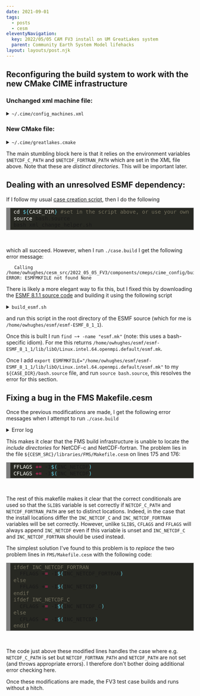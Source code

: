 ```yaml
---
date: 2021-09-01
tags:
  - posts
  - cesm
eleventyNavigation:
  key: 2022/05/05 CAM FV3 install on UM GreatLakes system
  parent: Community Earth System Model lifehacks
layout: layouts/post.njk
---
```



## Reconfiguring the build system to work with the new CMake CIME infrastructure

### Unchanged xml machine file:

<details>
<summary> <code>~/.cime/config_machines.xml</code></summary>

<pre>
<!-- HTML generated using hilite.me --><div style="background: #272822; overflow:auto;width:auto;border:solid gray;border-width:.1em .1em .1em .8em;padding:.2em .6em;"><pre style="margin: 0; line-height: 125%"><span style="color: #75715e">&lt;?xml version=&quot;1.0&quot;?&gt;</span>
<span style="color: #75715e">&lt;!-- This is an ordered list, not all fields are required, optional fields are noted below. --&gt;</span>
<span style="color: #f92672">&lt;config_machines</span> <span style="color: #a6e22e">version=</span><span style="color: #e6db74">&quot;2.0&quot;</span><span style="color: #f92672">&gt;</span>
<span style="color: #75715e">&lt;!-- MACH is the name that you will use in machine options --&gt;</span>

  <span style="color: #f92672">&lt;machine</span> <span style="color: #a6e22e">MACH=</span><span style="color: #e6db74">&quot;greatlakes&quot;</span><span style="color: #f92672">&gt;</span>

    <span style="color: #75715e">&lt;!-- DESC: a text description of the machine, this field is current not used in code--&gt;</span>
    <span style="color: #f92672">&lt;DESC&gt;</span>UMich Great Lakes cluster, os is Linux, 36 PES/node, batch system is SLURM, GPFS on /scratch<span style="color: #f92672">&lt;/DESC&gt;</span>

    <span style="color: #75715e">&lt;!-- NODENAME_REGEX: a regular expression used to identify this machine</span>
<span style="color: #75715e">	  it must work on compute nodes as well as login nodes, use machine option</span>
<span style="color: #75715e">	  to create_test or create_newcase if this flag is not available --&gt;</span>
    <span style="color: #f92672">&lt;NODENAME_REGEX&gt;</span>gl.*\.arc-ts\.umich.edu<span style="color: #f92672">&lt;/NODENAME_REGEX&gt;</span>

    <span style="color: #75715e">&lt;!-- OS: the operating system of this machine. Passed to cppflags for</span>
<span style="color: #75715e">	 compiled programs as -DVALUE  recognized are LINUX, AIX, Darwin, CNL --&gt;</span>
    <span style="color: #f92672">&lt;OS&gt;</span>LINUX<span style="color: #f92672">&lt;/OS&gt;</span>

    <span style="color: #75715e">&lt;!-- PROXY: optional http proxy for access to the internet--&gt;</span>
    <span style="color: #f92672">&lt;PROXY&gt;</span>  <span style="color: #f92672">&lt;/PROXY&gt;</span>

    <span style="color: #75715e">&lt;!-- COMPILERS: compilers supported on this machine, comma seperated list, first is default --&gt;</span>
    <span style="color: #f92672">&lt;COMPILERS&gt;</span>intel,gnu<span style="color: #f92672">&lt;/COMPILERS&gt;</span>

    <span style="color: #75715e">&lt;!-- MPILIBS: mpilibs supported on this machine, comma seperated list,</span>
<span style="color: #75715e">	     first is default, mpi-serial is assumed and not required in this list--&gt;</span>
    <span style="color: #f92672">&lt;MPILIBS&gt;</span>openmpi<span style="color: #f92672">&lt;/MPILIBS&gt;</span>

    <span style="color: #75715e">&lt;!-- PROJECT: A project or account number used for batch jobs</span>
<span style="color: #75715e">         This value is used for directory names. If different from</span>
<span style="color: #75715e">         actual accounting project id, use CHARGE_ACCOUNT</span>
<span style="color: #75715e">	 can be overridden in environment or $HOME/.cime/config --&gt;</span>
    <span style="color: #75715e">&lt;!--PROJECT&gt;my_cesm_project_placeholder&lt;/PROJECT--&gt;</span>

    <span style="color: #75715e">&lt;!-- CHARGE_ACCOUNT: A project or account number used for batch jobs</span>
<span style="color: #75715e">	 This is the actual project used for cost accounting set in</span>
<span style="color: #75715e">         the batch script (ex. #PBS -A charge_account). Will default</span>
<span style="color: #75715e">         to PROJECT if not set.</span>
<span style="color: #75715e">	 can be overridden in environment or $HOME/.cime/config --&gt;</span>
    <span style="color: #75715e">&lt;!-- &lt;CHARGE_ACCOUNT&gt;$ENV{MY_SLURM_ACCOUNT}&lt;/CHARGE_ACCOUNT&gt; --&gt;</span>

    <span style="color: #75715e">&lt;!-- SAVE_TIMING_DIR: (Acme only) directory for archiving timing output --&gt;</span>
    <span style="color: #75715e">&lt;!-- SAVE_TIMING_DIR&gt; &lt;/SAVE_TIMING_DIR --&gt;</span>

    <span style="color: #75715e">&lt;!-- SAVE_TIMING_DIR_PROJECTS: (Acme only) projects whose jobs archive timing output --&gt;</span>
    <span style="color: #75715e">&lt;!-- SAVE_TIMING_DIR_PROJECTS&gt; &lt;/SAVE_TIMING_DIR_PROJECTS --&gt;</span>

    <span style="color: #75715e">&lt;!-- CIME_OUTPUT_ROOT: Base directory for case output,</span>
<span style="color: #75715e">	 the case/bld and case/run directories are written below here --&gt;</span>
    <span style="color: #f92672">&lt;CIME_OUTPUT_ROOT&gt;</span>$ENV{MY_CESM_ROOT}/output/$ENV{CESM_GROUP}<span style="color: #f92672">&lt;/CIME_OUTPUT_ROOT&gt;</span>

    <span style="color: #75715e">&lt;!-- DIN_LOC_ROOT: location of the inputdata data directory</span>
<span style="color: #75715e">	 inputdata is downloaded automatically on a case by case basis as</span>
<span style="color: #75715e">	 long as the user has write access to this directory.   We recommend that</span>
<span style="color: #75715e">	 all cime model users on a system share an inputdata directory</span>
<span style="color: #75715e">	 as it can be quite large --&gt;</span>
    <span style="color: #f92672">&lt;DIN_LOC_ROOT&gt;</span>$ENV{DIN_LOC_ROOT}<span style="color: #f92672">&lt;/DIN_LOC_ROOT&gt;</span>

    <span style="color: #75715e">&lt;!-- DIN_LOC_ROOT_CLMFORC: override of DIN_LOC_ROOT specific to CLM</span>
<span style="color: #75715e">	 forcing data --&gt;</span>
    <span style="color: #f92672">&lt;DIN_LOC_ROOT_CLMFORC&gt;</span>$ENV{MY_CESM_ROOT}/shared_lmwg<span style="color: #f92672">&lt;/DIN_LOC_ROOT_CLMFORC&gt;</span>

    <span style="color: #75715e">&lt;!-- DOUT_S_ROOT: root directory of short term archive files, short term</span>
<span style="color: #75715e">      archiving moves model output data out of the run directory, but</span>
<span style="color: #75715e">      keeps it on disk--&gt;</span>
    <span style="color: #f92672">&lt;DOUT_S_ROOT&gt;</span>$CIME_OUTPUT_ROOT/archive/$CASE<span style="color: #f92672">&lt;/DOUT_S_ROOT&gt;</span>

    <span style="color: #75715e">&lt;!-- BASELINE_ROOT:  Root directory for system test baseline files --&gt;</span>
    <span style="color: #f92672">&lt;BASELINE_ROOT&gt;</span>$ENV{MY_CESM_ROOT}/cesm_baselines<span style="color: #f92672">&lt;/BASELINE_ROOT&gt;</span>

    <span style="color: #75715e">&lt;!-- CCSM_CPRNC: location of the cprnc tool, compares model output in testing--&gt;</span>
    <span style="color: #f92672">&lt;CCSM_CPRNC&gt;</span>$ENV{MY_CESM_ROOT}/cesm2.1.3/cime/tools/cprnc/<span style="color: #f92672">&lt;/CCSM_CPRNC&gt;</span>

    <span style="color: #75715e">&lt;!-- GMAKE: gnu compatible make tool, default is &#39;gmake&#39; --&gt;</span>
    <span style="color: #f92672">&lt;GMAKE&gt;</span>gmake<span style="color: #f92672">&lt;/GMAKE&gt;</span>

    <span style="color: #75715e">&lt;!-- GMAKE_J: optional number of threads to pass to the gmake flag --&gt;</span>
    <span style="color: #f92672">&lt;GMAKE_J&gt;</span>8<span style="color: #f92672">&lt;/GMAKE_J&gt;</span>

    <span style="color: #75715e">&lt;!-- BATCH_SYSTEM: batch system used on this machine,</span>
<span style="color: #75715e">      supported values are: none, cobalt, lsf, pbs, slurm --&gt;</span>
    <span style="color: #f92672">&lt;BATCH_SYSTEM&gt;</span>slurm<span style="color: #f92672">&lt;/BATCH_SYSTEM&gt;</span>

    <span style="color: #75715e">&lt;!-- SUPPORTED_BY: contact information for support for this system</span>
<span style="color: #75715e">      this field is not used in code --&gt;</span>
    <span style="color: #f92672">&lt;SUPPORTED_BY&gt;</span>arcts-support@umich.edu<span style="color: #f92672">&lt;/SUPPORTED_BY&gt;</span>

    <span style="color: #75715e">&lt;!-- MAX_TASKS_PER_NODE: maximum number of threads*tasks per</span>
<span style="color: #75715e">	 shared memory node on this machine,</span>
<span style="color: #75715e">	 should always be &gt;= MAX_MPITASKS_PER_NODE --&gt;</span>
    <span style="color: #f92672">&lt;MAX_TASKS_PER_NODE&gt;</span>36<span style="color: #f92672">&lt;/MAX_TASKS_PER_NODE&gt;</span>

    <span style="color: #75715e">&lt;!-- MAX_MPITASKS_PER_NODE: number of physical PES per shared node on</span>
<span style="color: #75715e">	 this machine, in practice the MPI tasks per node will not exceed this value --&gt;</span>
    <span style="color: #f92672">&lt;MAX_MPITASKS_PER_NODE&gt;</span>36<span style="color: #f92672">&lt;/MAX_MPITASKS_PER_NODE&gt;</span>

    <span style="color: #75715e">&lt;!-- PROJECT_REQUIRED: Does this machine require a project to be specified to</span>
<span style="color: #75715e">	 the batch system?  See PROJECT above --&gt;</span>
    <span style="color: #f92672">&lt;PROJECT_REQUIRED&gt;</span>FALSE<span style="color: #f92672">&lt;/PROJECT_REQUIRED&gt;</span>

    <span style="color: #75715e">&lt;!-- mpirun: The mpi exec to start a job on this machine, supported values</span>
<span style="color: #75715e">	 are values listed in MPILIBS above, default and mpi-serial --&gt;</span>
    <span style="color: #f92672">&lt;mpirun</span> <span style="color: #a6e22e">mpilib=</span><span style="color: #e6db74">&quot;openmpi&quot;</span><span style="color: #f92672">&gt;</span>
      <span style="color: #75715e">&lt;!-- name of the exectuable used to launch mpi jobs --&gt;</span>
      <span style="color: #f92672">&lt;executable&gt;</span>mpiexec<span style="color: #f92672">&lt;/executable&gt;</span>
      <span style="color: #75715e">&lt;!-- arguments to the mpiexec command, the name attribute here is ignored--&gt;</span>
      <span style="color: #f92672">&lt;arguments&gt;</span>
	<span style="color: #f92672">&lt;arg</span> <span style="color: #a6e22e">name=</span><span style="color: #e6db74">&quot;num_tasks&quot;</span><span style="color: #f92672">&gt;</span>-n {{ total_tasks }}<span style="color: #f92672">&lt;/arg&gt;</span>
      <span style="color: #f92672">&lt;/arguments&gt;</span>
    <span style="color: #f92672">&lt;/mpirun&gt;</span>
    <span style="color: #f92672">&lt;mpirun</span> <span style="color: #a6e22e">mpilib=</span><span style="color: #e6db74">&quot;mpi-serial&quot;</span><span style="color: #f92672">&gt;</span>
      <span style="color: #f92672">&lt;executable&gt;&lt;/executable&gt;</span>
    <span style="color: #f92672">&lt;/mpirun&gt;</span>
    <span style="color: #75715e">&lt;!-- module system: allowed module_system type values are:</span>
<span style="color: #75715e">	 module  http://www.tacc.utexas.edu/tacc-projects/mclay/lmod</span>
<span style="color: #75715e">	 soft http://www.mcs.anl.gov/hs/software/systems/softenv/softenv-intro.html</span>
<span style="color: #75715e">         none</span>
<span style="color: #75715e">      --&gt;</span>
    <span style="color: #f92672">&lt;module_system</span> <span style="color: #a6e22e">type=</span><span style="color: #e6db74">&quot;module&quot;</span> <span style="color: #a6e22e">allow_error=</span><span style="color: #e6db74">&quot;true&quot;</span><span style="color: #f92672">&gt;</span>
      <span style="color: #f92672">&lt;init_path</span> <span style="color: #a6e22e">lang=</span><span style="color: #e6db74">&quot;perl&quot;</span><span style="color: #f92672">&gt;</span>/sw/arcts/centos7/lmod/lmod/init/perl<span style="color: #f92672">&lt;/init_path&gt;</span>
      <span style="color: #f92672">&lt;init_path</span> <span style="color: #a6e22e">lang=</span><span style="color: #e6db74">&quot;python&quot;</span><span style="color: #f92672">&gt;</span>/sw/arcts/centos7/lmod/lmod/init/env_modules_python.py<span style="color: #f92672">&lt;/init_path&gt;</span>
      <span style="color: #f92672">&lt;init_path</span> <span style="color: #a6e22e">lang=</span><span style="color: #e6db74">&quot;csh&quot;</span><span style="color: #f92672">&gt;</span>/sw/arcts/centos7/lmod/lmod/init/csh<span style="color: #f92672">&lt;/init_path&gt;</span>
      <span style="color: #f92672">&lt;init_path</span> <span style="color: #a6e22e">lang=</span><span style="color: #e6db74">&quot;sh&quot;</span><span style="color: #f92672">&gt;</span>/sw/arcts/centos7/lmod/lmod/init/sh<span style="color: #f92672">&lt;/init_path&gt;</span>

      <span style="color: #f92672">&lt;cmd_path</span> <span style="color: #a6e22e">lang=</span><span style="color: #e6db74">&quot;perl&quot;</span><span style="color: #f92672">&gt;</span>/sw/arcts/centos7/lmod/lmod/libexec/lmod perl<span style="color: #f92672">&lt;/cmd_path&gt;</span>
      <span style="color: #f92672">&lt;cmd_path</span> <span style="color: #a6e22e">lang=</span><span style="color: #e6db74">&quot;python&quot;</span><span style="color: #f92672">&gt;</span>/sw/arcts/centos7/lmod/lmod/libexec/lmod python<span style="color: #f92672">&lt;/cmd_path&gt;</span>
      <span style="color: #f92672">&lt;cmd_path</span> <span style="color: #a6e22e">lang=</span><span style="color: #e6db74">&quot;sh&quot;</span><span style="color: #f92672">&gt;</span>module<span style="color: #f92672">&lt;/cmd_path&gt;</span>
      <span style="color: #f92672">&lt;cmd_path</span> <span style="color: #a6e22e">lang=</span><span style="color: #e6db74">&quot;csh&quot;</span><span style="color: #f92672">&gt;</span>module<span style="color: #f92672">&lt;/cmd_path&gt;</span>

      <span style="color: #f92672">&lt;modules</span> <span style="color: #a6e22e">compiler=</span><span style="color: #e6db74">&quot;gnu&quot;</span><span style="color: #f92672">&gt;</span>
        <span style="color: #f92672">&lt;command</span> <span style="color: #a6e22e">name=</span><span style="color: #e6db74">&quot;purge&quot;</span><span style="color: #f92672">&gt;&lt;/command&gt;</span>
        <span style="color: #f92672">&lt;command</span> <span style="color: #a6e22e">name=</span><span style="color: #e6db74">&quot;load&quot;</span><span style="color: #f92672">&gt;</span>gcc/8.2.0<span style="color: #f92672">&lt;/command&gt;</span>
        <span style="color: #75715e">&lt;!-- &lt;command name=&quot;load&quot;&gt;openmpi/4.0.2&lt;/command&gt; --&gt;</span> <span style="color: #75715e">&lt;!-- Does not work on GL! --&gt;</span>
        <span style="color: #f92672">&lt;command</span> <span style="color: #a6e22e">name=</span><span style="color: #e6db74">&quot;load&quot;</span><span style="color: #f92672">&gt;</span>openmpi/3.1.4<span style="color: #f92672">&lt;/command&gt;</span> <span style="color: #75715e">&lt;!-- Has bugs openmpi/3.1.4 but seems to work! --&gt;</span>
        <span style="color: #f92672">&lt;command</span> <span style="color: #a6e22e">name=</span><span style="color: #e6db74">&quot;load&quot;</span><span style="color: #f92672">&gt;</span>cmake/3.13.2<span style="color: #f92672">&lt;/command&gt;</span>
        <span style="color: #f92672">&lt;command</span> <span style="color: #a6e22e">name=</span><span style="color: #e6db74">&quot;load&quot;</span><span style="color: #f92672">&gt;</span>hdf5/1.8.21<span style="color: #f92672">&lt;/command&gt;</span>
        <span style="color: #f92672">&lt;command</span> <span style="color: #a6e22e">name=</span><span style="color: #e6db74">&quot;load&quot;</span><span style="color: #f92672">&gt;</span>netcdf-c/4.6.2<span style="color: #f92672">&lt;/command&gt;</span>
        <span style="color: #f92672">&lt;command</span> <span style="color: #a6e22e">name=</span><span style="color: #e6db74">&quot;load&quot;</span><span style="color: #f92672">&gt;</span>netcdf-fortran/4.4.5<span style="color: #f92672">&lt;/command&gt;</span>
      <span style="color: #f92672">&lt;/modules&gt;</span>
      <span style="color: #f92672">&lt;modules</span> <span style="color: #a6e22e">compiler=</span><span style="color: #e6db74">&quot;intel&quot;</span><span style="color: #f92672">&gt;</span>
        <span style="color: #f92672">&lt;command</span> <span style="color: #a6e22e">name=</span><span style="color: #e6db74">&quot;purge&quot;</span><span style="color: #f92672">&gt;&lt;/command&gt;</span>
        <span style="color: #75715e">&lt;!-- &lt;command name=&quot;load&quot;&gt;intel/19.1&lt;/command&gt; --&gt;</span>
        <span style="color: #f92672">&lt;command</span> <span style="color: #a6e22e">name=</span><span style="color: #e6db74">&quot;load&quot;</span><span style="color: #f92672">&gt;</span>intel/18.0.5<span style="color: #f92672">&lt;/command&gt;</span>
        <span style="color: #75715e">&lt;!-- &lt;command name=&quot;load&quot;&gt;intel/14.0.2&lt;/command&gt; --&gt;</span>
        <span style="color: #75715e">&lt;!-- &lt;command name=&quot;load&quot;&gt;openmpi/4.0.2&lt;/command&gt; --&gt;</span> <span style="color: #75715e">&lt;!-- Does not work on GL! --&gt;</span>
        <span style="color: #f92672">&lt;command</span> <span style="color: #a6e22e">name=</span><span style="color: #e6db74">&quot;load&quot;</span><span style="color: #f92672">&gt;</span>openmpi/3.1.4<span style="color: #f92672">&lt;/command&gt;</span> <span style="color: #75715e">&lt;!-- Has bugs openmpi/3.1.4 but seems to work! --&gt;</span>
        <span style="color: #f92672">&lt;command</span> <span style="color: #a6e22e">name=</span><span style="color: #e6db74">&quot;load&quot;</span><span style="color: #f92672">&gt;</span>cmake/3.13.2<span style="color: #f92672">&lt;/command&gt;</span>
        <span style="color: #f92672">&lt;command</span> <span style="color: #a6e22e">name=</span><span style="color: #e6db74">&quot;load&quot;</span><span style="color: #f92672">&gt;</span>hdf5/1.8.21<span style="color: #f92672">&lt;/command&gt;</span>
        <span style="color: #f92672">&lt;command</span> <span style="color: #a6e22e">name=</span><span style="color: #e6db74">&quot;load&quot;</span><span style="color: #f92672">&gt;</span>netcdf-c/4.6.2<span style="color: #f92672">&lt;/command&gt;</span>
        <span style="color: #f92672">&lt;command</span> <span style="color: #a6e22e">name=</span><span style="color: #e6db74">&quot;load&quot;</span><span style="color: #f92672">&gt;</span>netcdf-fortran/4.4.5<span style="color: #f92672">&lt;/command&gt;</span>
      <span style="color: #f92672">&lt;/modules&gt;</span>
    <span style="color: #f92672">&lt;/module_system&gt;</span>

    <span style="color: #75715e">&lt;!-- environment variables, a blank entry will unset a variable --&gt;</span>
    <span style="color: #f92672">&lt;environment_variables&gt;</span>
      <span style="color: #f92672">&lt;env</span> <span style="color: #a6e22e">name=</span><span style="color: #e6db74">&quot;NETCDF_C_PATH&quot;</span><span style="color: #f92672">&gt;</span>$ENV{NCDIR}<span style="color: #f92672">&lt;/env&gt;</span>
      <span style="color: #f92672">&lt;env</span> <span style="color: #a6e22e">name=</span><span style="color: #e6db74">&quot;NETCDF_FORTRAN_PATH&quot;</span><span style="color: #f92672">&gt;</span>$ENV{NFDIR}<span style="color: #f92672">&lt;/env&gt;</span>
      <span style="color: #f92672">&lt;env</span> <span style="color: #a6e22e">name=</span><span style="color: #e6db74">&quot;LD_LIBRARY_PATH&quot;</span><span style="color: #f92672">&gt;</span>$ENV{LD_LIBRARY_PATH}<span style="color: #f92672">&lt;/env&gt;</span>
      <span style="color: #f92672">&lt;env</span> <span style="color: #a6e22e">name=</span><span style="color: #e6db74">&quot;OMP_STACKSIZE&quot;</span><span style="color: #f92672">&gt;</span>256M<span style="color: #f92672">&lt;/env&gt;</span>
      <span style="color: #75715e">&lt;!--env name=&quot;MPI_TYPE_DEPTH&quot;&gt;16&lt;/env--&gt;</span>
    <span style="color: #f92672">&lt;/environment_variables&gt;</span>
    <span style="color: #75715e">&lt;!-- resource settings as defined in https://docs.python.org/2/library/resource.html --&gt;</span>
    <span style="color: #f92672">&lt;resource_limits&gt;</span>
      <span style="color: #f92672">&lt;resource</span> <span style="color: #a6e22e">name=</span><span style="color: #e6db74">&quot;RLIMIT_STACK&quot;</span><span style="color: #f92672">&gt;</span>-1<span style="color: #f92672">&lt;/resource&gt;</span>
    <span style="color: #f92672">&lt;/resource_limits&gt;</span>
  <span style="color: #f92672">&lt;/machine&gt;</span>

<span style="color: #f92672">&lt;/config_machines&gt;</span>
</pre></div>

</pre>

</details>



### New CMake file:

<details>
<summary><code>~/.cime/greatlakes.cmake</code></summary>
  
  
<pre>
<!-- HTML generated using hilite.me --><div style="background: #272822; overflow:auto;width:auto;border:solid gray;border-width:.1em .1em .1em .8em;padding:.2em .6em;"><pre style="margin: 0; line-height: 125%"><span style="color: #f8f8f2">string(</span><span style="color: #e6db74">APPEND</span> <span style="color: #e6db74">CFLAGS</span> <span style="color: #e6db74">&quot; -qno-opt-dynamic-align -fp-model precise -std=gnu99 -L$ENV{NC_ROOT}/lib -lnetcdf -L$ENV{NF_ROOT}/lib -lnetcdff&quot;</span><span style="color: #f8f8f2">)</span>
<span style="color: #f8f8f2">if</span> <span style="color: #f8f8f2">(</span><span style="color: #e6db74">compile_threaded</span><span style="color: #f8f8f2">)</span>
  <span style="color: #f8f8f2">string(</span><span style="color: #e6db74">APPEND</span> <span style="color: #e6db74">CFLAGS</span> <span style="color: #e6db74">&quot; -qopenmp&quot;</span><span style="color: #f8f8f2">)</span>
<span style="color: #f8f8f2">endif()</span>
<span style="color: #f8f8f2">if</span> <span style="color: #f8f8f2">(</span><span style="color: #e6db74">NOT</span> <span style="color: #e6db74">DEBUG</span><span style="color: #f8f8f2">)</span>
  <span style="color: #f8f8f2">string(</span><span style="color: #e6db74">APPEND</span> <span style="color: #e6db74">CFLAGS</span> <span style="color: #e6db74">&quot; -O2 -debug minimal -xCORE-AVX2&quot;</span><span style="color: #f8f8f2">)</span>
<span style="color: #f8f8f2">endif()</span>
<span style="color: #f8f8f2">if</span> <span style="color: #f8f8f2">(</span><span style="color: #e6db74">DEBUG</span><span style="color: #f8f8f2">)</span>
  <span style="color: #f8f8f2">string(</span><span style="color: #e6db74">APPEND</span> <span style="color: #e6db74">CFLAGS</span> <span style="color: #e6db74">&quot; -O0 -g&quot;</span><span style="color: #f8f8f2">)</span>
<span style="color: #f8f8f2">endif()</span>
<span style="color: #f8f8f2">string(</span><span style="color: #e6db74">APPEND</span> <span style="color: #e6db74">CPPDEFS</span> <span style="color: #e6db74">&quot; -DFORTRANUNDERSCORE -DCPRINTEL&quot;</span><span style="color: #f8f8f2">)</span>
<span style="color: #f8f8f2">string(</span><span style="color: #e6db74">APPEND</span> <span style="color: #e6db74">CXX_LDFLAGS</span> <span style="color: #e6db74">&quot; -cxxlib&quot;</span><span style="color: #f8f8f2">)</span>
<span style="color: #f8f8f2">set(</span><span style="color: #e6db74">CXX_LINKER</span> <span style="color: #e6db74">&quot;FORTRAN&quot;</span><span style="color: #f8f8f2">)</span>
<span style="color: #f8f8f2">set(</span><span style="color: #e6db74">FC_AUTO_R8</span> <span style="color: #e6db74">&quot;-r8&quot;</span><span style="color: #f8f8f2">)</span>
<span style="color: #f8f8f2">string(</span><span style="color: #e6db74">APPEND</span> <span style="color: #e6db74">FFLAGS</span> <span style="color: #e6db74">&quot; -qno-opt-dynamic-align  -convert big_endian -assume byterecl -ftz -traceback -assume realloc_lhs -fp-model source -L$ENV{NC_ROOT}/lib -lnetcdf -L$ENV{NF_ROOT}/lib -lnetcdff&quot;</span><span style="color: #f8f8f2">)</span>
<span style="color: #f8f8f2">if</span> <span style="color: #f8f8f2">(</span><span style="color: #e6db74">compile_threaded</span><span style="color: #f8f8f2">)</span>
  <span style="color: #f8f8f2">string(</span><span style="color: #e6db74">APPEND</span> <span style="color: #e6db74">FFLAGS</span> <span style="color: #e6db74">&quot; -qopenmp&quot;</span><span style="color: #f8f8f2">)</span>
<span style="color: #f8f8f2">endif()</span>
<span style="color: #f8f8f2">if</span> <span style="color: #f8f8f2">(</span><span style="color: #e6db74">DEBUG</span><span style="color: #f8f8f2">)</span>
  <span style="color: #f8f8f2">string(</span><span style="color: #e6db74">APPEND</span> <span style="color: #e6db74">FFLAGS</span> <span style="color: #e6db74">&quot; -O0 -g -check uninit -check bounds -check pointers -fpe0 -check noarg_temp_created&quot;</span><span style="color: #f8f8f2">)</span>
<span style="color: #f8f8f2">endif()</span>
<span style="color: #f8f8f2">if</span> <span style="color: #f8f8f2">(</span><span style="color: #e6db74">NOT</span> <span style="color: #e6db74">DEBUG</span><span style="color: #f8f8f2">)</span>
  <span style="color: #f8f8f2">string(</span><span style="color: #e6db74">APPEND</span> <span style="color: #e6db74">FFLAGS</span> <span style="color: #e6db74">&quot; -O2 -debug minimal -xCORE-AVX2&quot;</span><span style="color: #f8f8f2">)</span>
<span style="color: #f8f8f2">endif()</span>
<span style="color: #f8f8f2">set(</span><span style="color: #e6db74">FFLAGS_NOOPT</span> <span style="color: #e6db74">&quot;-O0&quot;</span><span style="color: #f8f8f2">)</span>
<span style="color: #f8f8f2">set(</span><span style="color: #e6db74">FIXEDFLAGS</span> <span style="color: #e6db74">&quot;-fixed&quot;</span><span style="color: #f8f8f2">)</span>
<span style="color: #f8f8f2">set(</span><span style="color: #e6db74">FREEFLAGS</span> <span style="color: #e6db74">&quot;-free&quot;</span><span style="color: #f8f8f2">)</span>
<span style="color: #f8f8f2">if</span> <span style="color: #f8f8f2">(</span><span style="color: #e6db74">compile_threaded</span><span style="color: #f8f8f2">)</span>
  <span style="color: #f8f8f2">string(</span><span style="color: #e6db74">APPEND</span> <span style="color: #e6db74">LDFLAGS</span> <span style="color: #e6db74">&quot; -qopenmp&quot;</span><span style="color: #f8f8f2">)</span>
<span style="color: #f8f8f2">endif()</span>
<span style="color: #f8f8f2">set(</span><span style="color: #e6db74">MPICC</span> <span style="color: #e6db74">&quot;mpicc&quot;</span><span style="color: #f8f8f2">)</span>
<span style="color: #f8f8f2">set(</span><span style="color: #e6db74">MPICXX</span> <span style="color: #e6db74">&quot;mpicxx&quot;</span><span style="color: #f8f8f2">)</span>
<span style="color: #f8f8f2">set(</span><span style="color: #e6db74">MPIFC</span> <span style="color: #e6db74">&quot;mpif90&quot;</span><span style="color: #f8f8f2">)</span>
<span style="color: #f8f8f2">set(</span><span style="color: #e6db74">SCC</span> <span style="color: #e6db74">&quot;icc&quot;</span><span style="color: #f8f8f2">)</span>
<span style="color: #f8f8f2">set(</span><span style="color: #e6db74">SCXX</span> <span style="color: #e6db74">&quot;icpc&quot;</span><span style="color: #f8f8f2">)</span>
<span style="color: #f8f8f2">set(</span><span style="color: #e6db74">SFC</span> <span style="color: #e6db74">&quot;ifort&quot;</span><span style="color: #f8f8f2">)</span>
<span style="color: #f8f8f2">set(</span><span style="color: #e6db74">NETCDF_C_PATH</span> <span style="color: #960050; background-color: #1e0010">$</span><span style="color: #e6db74">ENV{NETCDF_C_PATH}</span><span style="color: #f8f8f2">)</span>
<span style="color: #f8f8f2">set(</span><span style="color: #e6db74">NETCDF_FORTRAN_PATH</span> <span style="color: #960050; background-color: #1e0010">$</span><span style="color: #e6db74">ENV{NETCDF_FORTRAN_PATH}</span><span style="color: #f8f8f2">)</span>
<span style="color: #f8f8f2">if</span> <span style="color: #f8f8f2">(</span><span style="color: #e6db74">MPILIB</span> <span style="color: #e6db74">STREQUAL</span> <span style="color: #e6db74">mpich</span><span style="color: #f8f8f2">)</span>
  <span style="color: #f8f8f2">string(</span><span style="color: #e6db74">APPEND</span> <span style="color: #e6db74">SLIBS</span> <span style="color: #e6db74">&quot; -mkl=cluster&quot;</span><span style="color: #f8f8f2">)</span>
<span style="color: #f8f8f2">endif()</span>
<span style="color: #f8f8f2">if</span> <span style="color: #f8f8f2">(</span><span style="color: #e6db74">MPILIB</span> <span style="color: #e6db74">STREQUAL</span> <span style="color: #e6db74">mpich2</span><span style="color: #f8f8f2">)</span>
  <span style="color: #f8f8f2">string(</span><span style="color: #e6db74">APPEND</span> <span style="color: #e6db74">SLIBS</span> <span style="color: #e6db74">&quot; -mkl=cluster&quot;</span><span style="color: #f8f8f2">)</span>
<span style="color: #f8f8f2">endif()</span>
<span style="color: #f8f8f2">if</span> <span style="color: #f8f8f2">(</span><span style="color: #e6db74">MPILIB</span> <span style="color: #e6db74">STREQUAL</span> <span style="color: #e6db74">mvapich</span><span style="color: #f8f8f2">)</span>
  <span style="color: #f8f8f2">string(</span><span style="color: #e6db74">APPEND</span> <span style="color: #e6db74">SLIBS</span> <span style="color: #e6db74">&quot; -mkl=cluster&quot;</span><span style="color: #f8f8f2">)</span>
<span style="color: #f8f8f2">endif()</span>
<span style="color: #f8f8f2">if</span> <span style="color: #f8f8f2">(</span><span style="color: #e6db74">MPILIB</span> <span style="color: #e6db74">STREQUAL</span> <span style="color: #e6db74">mvapich2</span><span style="color: #f8f8f2">)</span>
  <span style="color: #f8f8f2">string(</span><span style="color: #e6db74">APPEND</span> <span style="color: #e6db74">SLIBS</span> <span style="color: #e6db74">&quot; -mkl=cluster&quot;</span><span style="color: #f8f8f2">)</span>
<span style="color: #f8f8f2">endif()</span>
<span style="color: #f8f8f2">if</span> <span style="color: #f8f8f2">(</span><span style="color: #e6db74">MPILIB</span> <span style="color: #e6db74">STREQUAL</span> <span style="color: #e6db74">mpt</span><span style="color: #f8f8f2">)</span>
  <span style="color: #f8f8f2">string(</span><span style="color: #e6db74">APPEND</span> <span style="color: #e6db74">SLIBS</span> <span style="color: #e6db74">&quot; -mkl=cluster&quot;</span><span style="color: #f8f8f2">)</span>
<span style="color: #f8f8f2">endif()</span>
<span style="color: #f8f8f2">if</span> <span style="color: #f8f8f2">(</span><span style="color: #e6db74">MPILIB</span> <span style="color: #e6db74">STREQUAL</span> <span style="color: #e6db74">openmpi</span><span style="color: #f8f8f2">)</span>
  <span style="color: #f8f8f2">string(</span><span style="color: #e6db74">APPEND</span> <span style="color: #e6db74">SLIBS</span> <span style="color: #e6db74">&quot; -mkl=cluster&quot;</span><span style="color: #f8f8f2">)</span>
<span style="color: #f8f8f2">endif()</span>
<span style="color: #f8f8f2">if</span> <span style="color: #f8f8f2">(</span><span style="color: #e6db74">MPILIB</span> <span style="color: #e6db74">STREQUAL</span> <span style="color: #e6db74">impi</span><span style="color: #f8f8f2">)</span>
  <span style="color: #f8f8f2">string(</span><span style="color: #e6db74">APPEND</span> <span style="color: #e6db74">SLIBS</span> <span style="color: #e6db74">&quot; -mkl=cluster&quot;</span><span style="color: #f8f8f2">)</span>
<span style="color: #f8f8f2">endif()</span>
<span style="color: #f8f8f2">if</span> <span style="color: #f8f8f2">(</span><span style="color: #e6db74">MPILIB</span> <span style="color: #e6db74">STREQUAL</span> <span style="color: #e6db74">mpi-serial</span><span style="color: #f8f8f2">)</span>
  <span style="color: #f8f8f2">string(</span><span style="color: #e6db74">APPEND</span> <span style="color: #e6db74">SLIBS</span> <span style="color: #e6db74">&quot; -mkl&quot;</span><span style="color: #f8f8f2">)</span>
<span style="color: #f8f8f2">endif()</span>
<span style="color: #f8f8f2">set(</span><span style="color: #e6db74">SUPPORTS_CXX</span> <span style="color: #e6db74">&quot;TRUE&quot;</span><span style="color: #f8f8f2">)</span>
<span style="color: #f8f8f2">set(</span><span style="color: #e6db74">HAS_F2008_CONTIGUOUS</span> <span style="color: #e6db74">&quot;FALSE&quot;</span><span style="color: #f8f8f2">)</span>
</pre></div>

</pre>
</details>

The main stumbling block here is that it relies on the environment variables `$NETCDF_C_PATH` and `$NETCDF_FORTRAN_PATH` which are set in the XML file above. Note that these are _distinct directories_. This will be important later.




## Dealing with an unresolved ESMF dependency:

If I follow my usual [case creation script](https://open-lab-notebook.glitch.me/posts/cesm/case_creation_script/), then I do the following


<pre>
<!-- HTML generated using hilite.me --><div style="background: #272822; overflow:auto;width:auto;border:solid gray;border-width:.1em .1em .1em .8em;padding:.2em .6em;"><pre style="margin: 0; line-height: 125%"><span style="color: #f8f8f2">cd</span> <span style="color: #66d9ef">${</span><span style="color: #f8f8f2">CASE_DIR</span><span style="color: #66d9ef">}</span> <span style="color: #75715e">#set in the script above, or use your own</span>
<span style="color: #f8f8f2">source </span>bash.source
bash xml_change_helper.sh
</pre></div>
</pre>


which all succeed. However, when I run `./case.build` I get the following error message:

```
   Calling /home/owhughes/cesm_src/2022_05_05_FV3/components/cmeps/cime_config/buildnml
ERROR: ESMFMKFILE not found None
```

There is likely a more elegant way to fix this, but I fixed this by downloading the [ESMF 8.1.1 source code](https://earthsystemmodeling.org/download/) and building it using the following script

<details>
  <summary><code>build_esmf.sh</code></summary>
  
<pre>
<!-- HTML generated using hilite.me --><div style="background: #272822; overflow:auto;width:auto;border:solid gray;border-width:.1em .1em .1em .8em;padding:.2em .6em;"><pre style="margin: 0; line-height: 125%">module load intel/18.0.5
module load openmpi/3.1.4
<span style="color: #f8f8f2">export ESMF_LIB</span><span style="color: #f92672">=</span><span style="color: #e6db74">`</span><span style="color: #f8f8f2">pwd</span><span style="color: #e6db74">`</span>
<span style="color: #f8f8f2">export ESMF_CXX</span><span style="color: #f92672">=</span>mpicxx
<span style="color: #f8f8f2">export ESMF_COMM</span><span style="color: #f92672">=</span>openmpi
<span style="color: #f8f8f2">export ESMF_COMPILER</span><span style="color: #f92672">=</span>intel
<span style="color: #f8f8f2">export ESMF_F90</span><span style="color: #f92672">=</span>mpif90
make -j8
</pre></div>

</pre>
</details>

and run this script in the root directory of the ESMF source (which for me is `/home/owhughes/esmf/esmf-ESMF_8_1_1`).

Once this is built I run `find ~+ -name "esmf.mk"` (note: this uses a bash-specific idiom). For me this returns `/home/owhughes/esmf/esmf-ESMF_8_1_1/lib/libO/Linux.intel.64.openmpi.default/esmf.mk`.

Once I add `export ESMFMKFILE="/home/owhughes/esmf/esmf-ESMF_8_1_1/lib/libO/Linux.intel.64.openmpi.default/esmf.mk"` to my `${CASE_DIR}/bash.source` file, and run `source bash.source`, this resolves the error for this section.


## Fixing a bug in the FMS Makefile.cesm

Once the previous modifications are made, I get the following error messages when I attempt to run `./case.build`

<details>
<summary>Error log
</summary>
  
```
/home/owhughes/cesm_src/2022_05_05_FV3/libraries/FMS/src/mpp/mpp_io.F90(316): error #7002: Error in opening the compiled module file.  Check INCLUDE paths.   [NETCDF]

/home/owhughes/cesm_src/2022_05_05_FV3/libraries/FMS/src/mpp/mpp_io.F90(317): error #7002: Error in opening the compiled module file.  Check INCLUDE paths.   [NETCDF_NF_DATA]

/home/owhughes/cesm_src/2022_05_05_FV3/libraries/FMS/src/mpp/mpp_io.F90(318): error #7002: Error in opening the compiled module file.  Check INCLUDE paths.   [NETCDF_NF_INTERFACES]

/home/owhughes/cesm_src/2022_05_05_FV3/libraries/FMS/src/mpp/mpp_io.F90(319): error #7002: Error in opening the compiled module file.  Check INCLUDE paths.   [NETCDF4_NF_INTERFACES]

/home/owhughes/cesm_src/2022_05_05_FV3/libraries/FMS/src/mpp/include/mpp_io_util.inc(653): error #6404: This name does not have a type, and must have an explicit type.   [NF_BYTE]

/home/owhughes/cesm_src/2022_05_05_FV3/libraries/FMS/src/mpp/include/mpp_io_util.inc(653): error #6601: In a CASE statement, the case-value must be a constant expression.   [NF_BYTE]

/home/owhughes/cesm_src/2022_05_05_FV3/libraries/FMS/src/mpp/include/mpp_io_util.inc(653): error #6612: In a CASE statement, the case-value must be of type INTEGER, CHARACTER, or LOGICAL.   [NF_BYTE]

/home/owhughes/cesm_src/2022_05_05_FV3/libraries/FMS/src/mpp/include/mpp_io_util.inc(653): error #6611: The case-value must be of the same type as the case-expr.   [NF_BYTE]

/home/owhughes/cesm_src/2022_05_05_FV3/libraries/FMS/src/mpp/include/mpp_io_util.inc(653): error #6404: This name does not have a type, and must have an explicit type.   [NF_SHORT]

/home/owhughes/cesm_src/2022_05_05_FV3/libraries/FMS/src/mpp/include/mpp_io_util.inc(653): error #6601: In a CASE statement, the case-value must be a constant expression.   [NF_SHORT]

/home/owhughes/cesm_src/2022_05_05_FV3/libraries/FMS/src/mpp/include/mpp_io_util.inc(653): error #6612: In a CASE statement, the case-value must be of type INTEGER, CHARACTER, or LOGICAL.   [NF_SHORT]

/home/owhughes/cesm_src/2022_05_05_FV3/libraries/FMS/src/mpp/include/mpp_io_util.inc(653): error #6611: The case-value must be of the same type as the case-expr.   [NF_SHORT]

/home/owhughes/cesm_src/2022_05_05_FV3/libraries/FMS/src/mpp/include/mpp_io_util.inc(653): error #6404: This name does not have a type, and must have an explicit type.   [NF_INT]

/home/owhughes/cesm_src/2022_05_05_FV3/libraries/FMS/src/mpp/include/mpp_io_util.inc(653): error #6601: In a CASE statement, the case-value must be a constant expression.   [NF_INT]

/home/owhughes/cesm_src/2022_05_05_FV3/libraries/FMS/src/mpp/include/mpp_io_util.inc(653): error #6612: In a CASE statement, the case-value must be of type INTEGER, CHARACTER, or LOGICAL.   [NF_INT]

/home/owhughes/cesm_src/2022_05_05_FV3/libraries/FMS/src/mpp/include/mpp_io_util.inc(653): error #6611: The case-value must be of the same type as the case-expr.   [NF_INT]

/home/owhughes/cesm_src/2022_05_05_FV3/libraries/FMS/src/mpp/include/mpp_io_util.inc(655): error #6404: This name does not have a type, and must have an explicit type.   [NF_FLOAT]

/home/owhughes/cesm_src/2022_05_05_FV3/libraries/FMS/src/mpp/include/mpp_io_util.inc(655): error #6601: In a CASE statement, the case-value must be a constant expression.   [NF_FLOAT]

/home/owhughes/cesm_src/2022_05_05_FV3/libraries/FMS/src/mpp/include/mpp_io_util.inc(655): error #6612: In a CASE statement, the case-value must be of type INTEGER, CHARACTER, or LOGICAL.   [NF_FLOAT]

/home/owhughes/cesm_src/2022_05_05_FV3/libraries/FMS/src/mpp/include/mpp_io_util.inc(655): error #6611: The case-value must be of the same type as the case-expr.   [NF_FLOAT]

/home/owhughes/cesm_src/2022_05_05_FV3/libraries/FMS/src/mpp/include/mpp_io_util.inc(657): error #6404: This name does not have a type, and must have an explicit type.   [NF_DOUBLE]

/home/owhughes/cesm_src/2022_05_05_FV3/libraries/FMS/src/mpp/include/mpp_io_util.inc(657): error #6601: In a CASE statement, the case-value must be a constant expression.   [NF_DOUBLE]

/home/owhughes/cesm_src/2022_05_05_FV3/libraries/FMS/src/mpp/include/mpp_io_util.inc(657): error #6612: In a CASE statement, the case-value must be of type INTEGER, CHARACTER, or LOGICAL.   [NF_DOUBLE]

/home/owhughes/cesm_src/2022_05_05_FV3/libraries/FMS/src/mpp/include/mpp_io_util.inc(657): error #6611: The case-value must be of the same type as the case-expr.   [NF_DOUBLE]

/home/owhughes/cesm_src/2022_05_05_FV3/libraries/FMS/src/mpp/include/mpp_io_util.inc(667): error #6601: In a CASE statement, the case-value must be a constant expression.   [NF_BYTE]

/home/owhughes/cesm_src/2022_05_05_FV3/libraries/FMS/src/mpp/include/mpp_io_util.inc(667): error #6612: In a CASE statement, the case-value must be of type INTEGER, CHARACTER, or LOGICAL.   [NF_BYTE]

/home/owhughes/cesm_src/2022_05_05_FV3/libraries/FMS/src/mpp/include/mpp_io_util.inc(667): error #6611: The case-value must be of the same type as the case-expr.   [NF_BYTE]

/home/owhughes/cesm_src/2022_05_05_FV3/libraries/FMS/src/mpp/include/mpp_io_util.inc(667): error #6601: In a CASE statement, the case-value must be a constant expression.   [NF_SHORT]

/home/owhughes/cesm_src/2022_05_05_FV3/libraries/FMS/src/mpp/include/mpp_io_util.inc(667): error #6612: In a CASE statement, the case-value must be of type INTEGER, CHARACTER, or LOGICAL.   [NF_SHORT]

/home/owhughes/cesm_src/2022_05_05_FV3/libraries/FMS/src/mpp/include/mpp_io_util.inc(667): error #6611: The case-value must be of the same type as the case-expr.   [NF_SHORT]

  errput: ERROR: /home/owhughes/cesm_src/2022_05_05_FV3/libraries/FMS/src/mpp/mpp_io.F90(316): error #7002: Error in opening the compiled module file.  Check INCLUDE paths.   [NETCDF]

/home/owhughes/cesm_src/2022_05_05_FV3/libraries/FMS/src/mpp/mpp_io.F90(317): error #7002: Error in opening the compiled module file.  Check INCLUDE paths.   [NETCDF_NF_DATA]

/home/owhughes/cesm_src/2022_05_05_FV3/libraries/FMS/src/mpp/mpp_io.F90(318): error #7002: Error in opening the compiled module file.  Check INCLUDE paths.   [NETCDF_NF_INTERFACES]

/home/owhughes/cesm_src/2022_05_05_FV3/libraries/FMS/src/mpp/mpp_io.F90(319): error #7002: Error in opening the compiled module file.  Check INCLUDE paths.   [NETCDF4_NF_INTERFACES]

/home/owhughes/cesm_src/2022_05_05_FV3/libraries/FMS/src/mpp/include/mpp_io_util.inc(653): error #6404: This name does not have a type, and must have an explicit type.   [NF_BYTE]

/home/owhughes/cesm_src/2022_05_05_FV3/libraries/FMS/src/mpp/include/mpp_io_util.inc(653): error #6601: In a CASE statement, the case-value must be a constant expression.   [NF_BYTE]

/home/owhughes/cesm_src/2022_05_05_FV3/libraries/FMS/src/mpp/include/mpp_io_util.inc(653): error #6612: In a CASE statement, the case-value must be of type INTEGER, CHARACTER, or LOGICAL.   [NF_BYTE]

/home/owhughes/cesm_src/2022_05_05_FV3/libraries/FMS/src/mpp/include/mpp_io_util.inc(653): error #6611: The case-value must be of the same type as the case-expr.   [NF_BYTE]

/home/owhughes/cesm_src/2022_05_05_FV3/libraries/FMS/src/mpp/include/mpp_io_util.inc(653): error #6404: This name does not have a type, and must have an explicit type.   [NF_SHORT]

/home/owhughes/cesm_src/2022_05_05_FV3/libraries/FMS/src/mpp/include/mpp_io_util.inc(653): error #6601: In a CASE statement, the case-value must be a constant expression.   [NF_SHORT]

/home/owhughes/cesm_src/2022_05_05_FV3/libraries/FMS/src/mpp/include/mpp_io_util.inc(653): error #6612: In a CASE statement, the case-value must be of type INTEGER, CHARACTER, or LOGICAL.   [NF_SHORT]

/home/owhughes/cesm_src/2022_05_05_FV3/libraries/FMS/src/mpp/include/mpp_io_util.inc(653): error #6611: The case-value must be of the same type as the case-expr.   [NF_SHORT]

/home/owhughes/cesm_src/2022_05_05_FV3/libraries/FMS/src/mpp/include/mpp_io_util.inc(653): error #6404: This name does not have a type, and must have an explicit type.   [NF_INT]

/home/owhughes/cesm_src/2022_05_05_FV3/libraries/FMS/src/mpp/include/mpp_io_util.inc(653): error #6601: In a CASE statement, the case-value must be a constant expression.   [NF_INT]

/home/owhughes/cesm_src/2022_05_05_FV3/libraries/FMS/src/mpp/include/mpp_io_util.inc(653): error #6612: In a CASE statement, the case-value must be of type INTEGER, CHARACTER, or LOGICAL.   [NF_INT]

/home/owhughes/cesm_src/2022_05_05_FV3/libraries/FMS/src/mpp/include/mpp_io_util.inc(653): error #6611: The case-value must be of the same type as the case-expr.   [NF_INT]

/home/owhughes/cesm_src/2022_05_05_FV3/libraries/FMS/src/mpp/include/mpp_io_util.inc(655): error #6404: This name does not have a type, and must have an explicit type.   [NF_FLOAT]

/home/owhughes/cesm_src/2022_05_05_FV3/libraries/FMS/src/mpp/include/mpp_io_util.inc(655): error #6601: In a CASE statement, the case-value must be a constant expression.   [NF_FLOAT]

/home/owhughes/cesm_src/2022_05_05_FV3/libraries/FMS/src/mpp/include/mpp_io_util.inc(655): error #6612: In a CASE statement, the case-value must be of type INTEGER, CHARACTER, or LOGICAL.   [NF_FLOAT]

/home/owhughes/cesm_src/2022_05_05_FV3/libraries/FMS/src/mpp/include/mpp_io_util.inc(655): error #6611: The case-value must be of the same type as the case-expr.   [NF_FLOAT]

/home/owhughes/cesm_src/2022_05_05_FV3/libraries/FMS/src/mpp/include/mpp_io_util.inc(657): error #6404: This name does not have a type, and must have an explicit type.   [NF_DOUBLE]

/home/owhughes/cesm_src/2022_05_05_FV3/libraries/FMS/src/mpp/include/mpp_io_util.inc(657): error #6601: In a CASE statement, the case-value must be a constant expression.   [NF_DOUBLE]

/home/owhughes/cesm_src/2022_05_05_FV3/libraries/FMS/src/mpp/include/mpp_io_util.inc(657): error #6612: In a CASE statement, the case-value must be of type INTEGER, CHARACTER, or LOGICAL.   [NF_DOUBLE]

/home/owhughes/cesm_src/2022_05_05_FV3/libraries/FMS/src/mpp/include/mpp_io_util.inc(657): error #6611: The case-value must be of the same type as the case-expr.   [NF_DOUBLE]

/home/owhughes/cesm_src/2022_05_05_FV3/libraries/FMS/src/mpp/include/mpp_io_util.inc(667): error #6601: In a CASE statement, the case-value must be a constant expression.   [NF_BYTE]

/home/owhughes/cesm_src/2022_05_05_FV3/libraries/FMS/src/mpp/include/mpp_io_util.inc(667): error #6612: In a CASE statement, the case-value must be of type INTEGER, CHARACTER, or LOGICAL.   [NF_BYTE]

/home/owhughes/cesm_src/2022_05_05_FV3/libraries/FMS/src/mpp/include/mpp_io_util.inc(667): error #6611: The case-value must be of the same type as the case-expr.   [NF_BYTE]

/home/owhughes/cesm_src/2022_05_05_FV3/libraries/FMS/src/mpp/include/mpp_io_util.inc(667): error #6601: In a CASE statement, the case-value must be a constant expression.   [NF_SHORT]

/home/owhughes/cesm_src/2022_05_05_FV3/libraries/FMS/src/mpp/include/mpp_io_util.inc(667): error #6612: In a CASE statement, the case-value must be of type INTEGER, CHARACTER, or LOGICAL.   [NF_SHORT]

/home/owhughes/cesm_src/2022_05_05_FV3/libraries/FMS/src/mpp/include/mpp_io_util.inc(667): error #6611: The case-value must be of the same type as the case-expr.   [NF_SHORT]

ERROR: FMS build Failed ERROR: /home/owhughes/cesm_src/2022_05_05_FV3/libraries/FMS/src/mpp/mpp_io.F90(316): error #7002: Error in opening the compiled module file.  Check INCLUDE paths.   [NETCDF]

/home/owhughes/cesm_src/2022_05_05_FV3/libraries/FMS/src/mpp/mpp_io.F90(317): error #7002: Error in opening the compiled module file.  Check INCLUDE paths.   [NETCDF_NF_DATA]

/home/owhughes/cesm_src/2022_05_05_FV3/libraries/FMS/src/mpp/mpp_io.F90(318): error #7002: Error in opening the compiled module file.  Check INCLUDE paths.   [NETCDF_NF_INTERFACES]

/home/owhughes/cesm_src/2022_05_05_FV3/libraries/FMS/src/mpp/mpp_io.F90(319): error #7002: Error in opening the compiled module file.  Check INCLUDE paths.   [NETCDF4_NF_INTERFACES]

/home/owhughes/cesm_src/2022_05_05_FV3/libraries/FMS/src/mpp/include/mpp_io_util.inc(653): error #6404: This name does not have a type, and must have an explicit type.   [NF_BYTE]

/home/owhughes/cesm_src/2022_05_05_FV3/libraries/FMS/src/mpp/include/mpp_io_util.inc(653): error #6601: In a CASE statement, the case-value must be a constant expression.   [NF_BYTE]

/home/owhughes/cesm_src/2022_05_05_FV3/libraries/FMS/src/mpp/include/mpp_io_util.inc(653): error #6612: In a CASE statement, the case-value must be of type INTEGER, CHARACTER, or LOGICAL.   [NF_BYTE]

/home/owhughes/cesm_src/2022_05_05_FV3/libraries/FMS/src/mpp/include/mpp_io_util.inc(653): error #6611: The case-value must be of the same type as the case-expr.   [NF_BYTE]

/home/owhughes/cesm_src/2022_05_05_FV3/libraries/FMS/src/mpp/include/mpp_io_util.inc(653): error #6404: This name does not have a type, and must have an explicit type.   [NF_SHORT]

/home/owhughes/cesm_src/2022_05_05_FV3/libraries/FMS/src/mpp/include/mpp_io_util.inc(653): error #6601: In a CASE statement, the case-value must be a constant expression.   [NF_SHORT]

/home/owhughes/cesm_src/2022_05_05_FV3/libraries/FMS/src/mpp/include/mpp_io_util.inc(653): error #6612: In a CASE statement, the case-value must be of type INTEGER, CHARACTER, or LOGICAL.   [NF_SHORT]

/home/owhughes/cesm_src/2022_05_05_FV3/libraries/FMS/src/mpp/include/mpp_io_util.inc(653): error #6611: The case-value must be of the same type as the case-expr.   [NF_SHORT]

/home/owhughes/cesm_src/2022_05_05_FV3/libraries/FMS/src/mpp/include/mpp_io_util.inc(653): error #6404: This name does not have a type, and must have an explicit type.   [NF_INT]

/home/owhughes/cesm_src/2022_05_05_FV3/libraries/FMS/src/mpp/include/mpp_io_util.inc(653): error #6601: In a CASE statement, the case-value must be a constant expression.   [NF_INT]

/home/owhughes/cesm_src/2022_05_05_FV3/libraries/FMS/src/mpp/include/mpp_io_util.inc(653): error #6612: In a CASE statement, the case-value must be of type INTEGER, CHARACTER, or LOGICAL.   [NF_INT]

/home/owhughes/cesm_src/2022_05_05_FV3/libraries/FMS/src/mpp/include/mpp_io_util.inc(653): error #6611: The case-value must be of the same type as the case-expr.   [NF_INT]

/home/owhughes/cesm_src/2022_05_05_FV3/libraries/FMS/src/mpp/include/mpp_io_util.inc(655): error #6404: This name does not have a type, and must have an explicit type.   [NF_FLOAT]

/home/owhughes/cesm_src/2022_05_05_FV3/libraries/FMS/src/mpp/include/mpp_io_util.inc(655): error #6601: In a CASE statement, the case-value must be a constant expression.   [NF_FLOAT]

/home/owhughes/cesm_src/2022_05_05_FV3/libraries/FMS/src/mpp/include/mpp_io_util.inc(655): error #6612: In a CASE statement, the case-value must be of type INTEGER, CHARACTER, or LOGICAL.   [NF_FLOAT]

/home/owhughes/cesm_src/2022_05_05_FV3/libraries/FMS/src/mpp/include/mpp_io_util.inc(655): error #6611: The case-value must be of the same type as the case-expr.   [NF_FLOAT]

/home/owhughes/cesm_src/2022_05_05_FV3/libraries/FMS/src/mpp/include/mpp_io_util.inc(657): error #6404: This name does not have a type, and must have an explicit type.   [NF_DOUBLE]

/home/owhughes/cesm_src/2022_05_05_FV3/libraries/FMS/src/mpp/include/mpp_io_util.inc(657): error #6601: In a CASE statement, the case-value must be a constant expression.   [NF_DOUBLE]

/home/owhughes/cesm_src/2022_05_05_FV3/libraries/FMS/src/mpp/include/mpp_io_util.inc(657): error #6612: In a CASE statement, the case-value must be of type INTEGER, CHARACTER, or LOGICAL.   [NF_DOUBLE]

/home/owhughes/cesm_src/2022_05_05_FV3/libraries/FMS/src/mpp/include/mpp_io_util.inc(657): error #6611: The case-value must be of the same type as the case-expr.   [NF_DOUBLE]

/home/owhughes/cesm_src/2022_05_05_FV3/libraries/FMS/src/mpp/include/mpp_io_util.inc(667): error #6601: In a CASE statement, the case-value must be a constant expression.   [NF_BYTE]

/home/owhughes/cesm_src/2022_05_05_FV3/libraries/FMS/src/mpp/include/mpp_io_util.inc(667): error #6612: In a CASE statement, the case-value must be of type INTEGER, CHARACTER, or LOGICAL.   [NF_BYTE]

/home/owhughes/cesm_src/2022_05_05_FV3/libraries/FMS/src/mpp/include/mpp_io_util.inc(667): error #6611: The case-value must be of the same type as the case-expr.   [NF_BYTE]

/home/owhughes/cesm_src/2022_05_05_FV3/libraries/FMS/src/mpp/include/mpp_io_util.inc(667): error #6601: In a CASE statement, the case-value must be a constant expression.   [NF_SHORT]

/home/owhughes/cesm_src/2022_05_05_FV3/libraries/FMS/src/mpp/include/mpp_io_util.inc(667): error #6612: In a CASE statement, the case-value must be of type INTEGER, CHARACTER, or LOGICAL.   [NF_SHORT]

/home/owhughes/cesm_src/2022_05_05_FV3/libraries/FMS/src/mpp/include/mpp_io_util.inc(667): error #6611: The case-value must be of the same type as the case-expr.   [NF_SHORT]

cam built in 3.614217 seconds
ERROR: BUILD FAIL: cam.buildlib failed, cat /scratch/cjablono_root/cjablono1/owhughes/CESM_ROOT/output/test_cases/2022_05_05_FV3.C96_C96_mg17.FADIAB.36.test_cases.jw06/bld/atm.bldlog.220511-151500

```
</details>

This makes it clear that the FMS build infrastructure is unable to locate the _include directories_ for NetCDF-c and NetCDF-fortran. The problem lies in the file `${CESM_SRC}/libraries/FMS/Makefile.cesm`
on lines 175 and 176:

<pre>
<!-- HTML generated using hilite.me --><div style="background: #272822; overflow:auto;width:auto;border:solid gray;border-width:.1em .1em .1em .8em;padding:.2em .6em;"><pre style="margin: 0; line-height: 125%"><span style="color: #f8f8f2">FFLAGS</span> <span style="color: #f92672">+=</span> -I<span style="color: #66d9ef">$(</span>INC_NETCDF<span style="color: #66d9ef">)</span>
<span style="color: #f8f8f2">CFLAGS</span> <span style="color: #f92672">+=</span> -I<span style="color: #66d9ef">$(</span>INC_NETCDF<span style="color: #66d9ef">)</span>
</pre></div>
</pre>

The rest of this makefile makes it clear that the correct conditionals are used so that the `SLIBS` variable is set correctly if `NETCDF_C_PATH` and `NETCDF_FORTRAN_PATH` are set to distinct locations.
Indeed, in the case that the install locations differ the `INC_NETCDF_C` and `INC_NETCDF_FORTRAN` variables will be set correctly. However, unlike `SLIBS`, `CFLAGS` and `FFLAGS` will always append 
`INC_NETCDF` even if this variable is unset and `INC_NETCDF_C` and `INC_NETCDF_FORTRAN` should be used instead.

The simplest solution I've found to this problem is to _replace_ the two problem lines in `FMS/Makefile.cesm` with the following code:

<pre>
<!-- HTML generated using hilite.me --><div style="background: #272822; overflow:auto;width:auto;border:solid gray;border-width:.1em .1em .1em .8em;padding:.2em .6em;"><pre style="margin: 0; line-height: 125%"><span style="color: #75715e">ifdef INC_NETCDF_FORTRAN</span>
  FFLAGS +<span style="color: #f92672">=</span> -I<span style="color: #66d9ef">$(</span>INC_NETCDF_FORTRAN<span style="color: #66d9ef">)</span>
<span style="color: #75715e">else</span>
  FFLAGS +<span style="color: #f92672">=</span> -I<span style="color: #66d9ef">$(</span>INC_NETCDF<span style="color: #66d9ef">)</span>
<span style="color: #75715e">endif</span>
<span style="color: #75715e">ifdef INC_NETCDF_C</span>
  CFLAGS +<span style="color: #f92672">=</span> -I<span style="color: #66d9ef">$(</span>INC_NETCDF_C<span style="color: #66d9ef">)</span>
<span style="color: #75715e">else</span>
  CFLAGS +<span style="color: #f92672">=</span> -I<span style="color: #66d9ef">$(</span>INC_NETCDF<span style="color: #66d9ef">)</span>
<span style="color: #75715e">endif</span>
</pre></div>
</pre>

The code just above these modified lines handles the case where e.g. `NETCDF_C_PATH` is set but `NETCDF_FORTRAN_PATH` and `NETCDF_PATH` are not set (and throws appropriate errors). I therefore don't bother doing additional
error checking here.

Once these modifications are made, the FV3 test case builds and runs without a hitch.